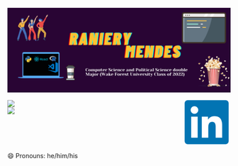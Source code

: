 
![](GithubPage.png)

<img width="400px" align="left" src="https://github-readme-stats.vercel.app/api/top-langs/?username=RanieryMendes&hide=html&layout=compact&theme=buefy" />  
<td><img width="400px" align="left" src="https://github-readme-stats.vercel.app/api?username=RanieryMendes&theme=buefy"/>  
  <a href="https://www.linkedin.com/in/raniery-mendes"> <img src="https://github.com/RanieryMendes/RanieryMendes/blob/main/linkedin.png" width="100" height="100"></img></a>  

😄 Pronouns: he/him/his
<!--
**RanieryMendes/RanieryMendes** is a ✨ _special_ ✨ repository because its `README.md` (this file) appears on your GitHub profile.

Here are some ideas to get you started:

- 🔭 I’m currently working on ...
- 🌱 I’m currently learning ...
- 👯 I’m looking to collaborate on ...
- 🤔 I’m looking for help with ...
- 💬 Ask me about ...
- 📫 How to reach me: ...
- 
- ⚡ Fun fact:
-->
